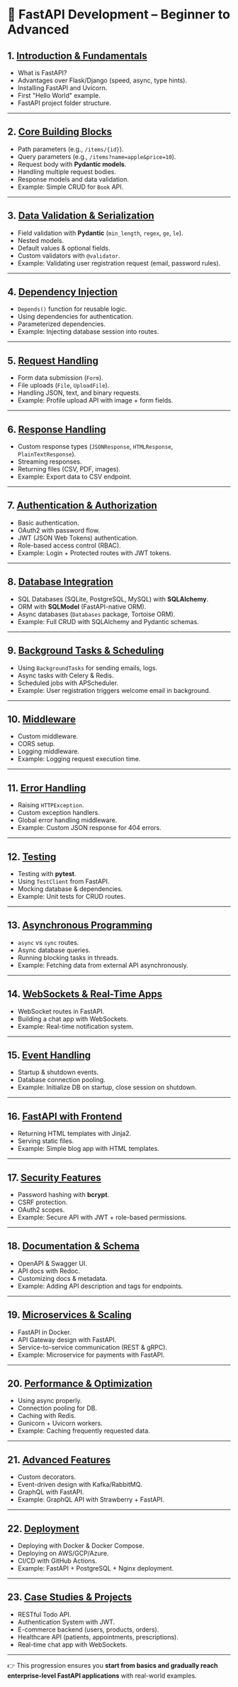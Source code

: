 # 📘 FastAPI Development – Beginner to Advanced

## 1. [**Introduction & Fundamentals**](https://github.com/fromsantanu/LLM-Based-Agentic-Systems/blob/main/FastAPI/p01.md)

* What is FastAPI?
* Advantages over Flask/Django (speed, async, type hints).
* Installing FastAPI and Uvicorn.
* First "Hello World" example.
* FastAPI project folder structure.

---

## 2. [**Core Building Blocks**](https://github.com/fromsantanu/LLM-Based-Agentic-Systems/blob/main/FastAPI/p02.md)

* Path parameters (e.g., `/items/{id}`).
* Query parameters (e.g., `/items?name=apple&price=10`).
* Request body with **Pydantic models**.
* Handling multiple request bodies.
* Response models and data validation.
* Example: Simple CRUD for `Book` API.

---

## 3. [**Data Validation & Serialization**](https://github.com/fromsantanu/LLM-Based-Agentic-Systems/blob/main/FastAPI/p03.md)

* Field validation with **Pydantic** (`min_length`, `regex`, `ge`, `le`).
* Nested models.
* Default values & optional fields.
* Custom validators with `@validator`.
* Example: Validating user registration request (email, password rules).

---

## 4. [**Dependency Injection**](https://github.com/fromsantanu/LLM-Based-Agentic-Systems/blob/main/FastAPI/p04.md)

* `Depends()` function for reusable logic.
* Using dependencies for authentication.
* Parameterized dependencies.
* Example: Injecting database session into routes.

---

## 5. [**Request Handling**](https://github.com/fromsantanu/LLM-Based-Agentic-Systems/blob/main/FastAPI/p05.md)

* Form data submission (`Form`).
* File uploads (`File`, `UploadFile`).
* Handling JSON, text, and binary requests.
* Example: Profile upload API with image + form fields.

---

## 6. [**Response Handling**](https://github.com/fromsantanu/LLM-Based-Agentic-Systems/blob/main/FastAPI/p06.md)

* Custom response types (`JSONResponse`, `HTMLResponse`, `PlainTextResponse`).
* Streaming responses.
* Returning files (CSV, PDF, images).
* Example: Export data to CSV endpoint.

---

## 7. [**Authentication & Authorization**](https://github.com/fromsantanu/LLM-Based-Agentic-Systems/blob/main/FastAPI/p07.md)

* Basic authentication.
* OAuth2 with password flow.
* JWT (JSON Web Tokens) authentication.
* Role-based access control (RBAC).
* Example: Login + Protected routes with JWT tokens.

---

## 8. [**Database Integration**](https://github.com/fromsantanu/LLM-Based-Agentic-Systems/blob/main/FastAPI/p08.md)

* SQL Databases (SQLite, PostgreSQL, MySQL) with **SQLAlchemy**.
* ORM with **SQLModel** (FastAPI-native ORM).
* Async databases (`Databases` package, Tortoise ORM).
* Example: Full CRUD with SQLAlchemy and Pydantic schemas.

---

## 9. [**Background Tasks & Scheduling**](https://github.com/fromsantanu/LLM-Based-Agentic-Systems/blob/main/FastAPI/p09.md)

* Using `BackgroundTasks` for sending emails, logs.
* Async tasks with Celery & Redis.
* Scheduled jobs with APScheduler.
* Example: User registration triggers welcome email in background.

---

## 10. [**Middleware**](https://github.com/fromsantanu/LLM-Based-Agentic-Systems/blob/main/FastAPI/p10.md)

* Custom middleware.
* CORS setup.
* Logging middleware.
* Example: Logging request execution time.

---

## 11. [**Error Handling**](https://github.com/fromsantanu/LLM-Based-Agentic-Systems/blob/main/FastAPI/p11.md)

* Raising `HTTPException`.
* Custom exception handlers.
* Global error handling middleware.
* Example: Custom JSON response for 404 errors.

---

## 12. [**Testing**](https://github.com/fromsantanu/LLM-Based-Agentic-Systems/blob/main/FastAPI/p12.md)

* Testing with **pytest**.
* Using `TestClient` from FastAPI.
* Mocking database & dependencies.
* Example: Unit tests for CRUD routes.

---

## 13. [**Asynchronous Programming**](https://github.com/fromsantanu/LLM-Based-Agentic-Systems/blob/main/FastAPI/p13.md)

* `async` vs `sync` routes.
* Async database queries.
* Running blocking tasks in threads.
* Example: Fetching data from external API asynchronously.

---

## 14. [**WebSockets & Real-Time Apps**](https://github.com/fromsantanu/LLM-Based-Agentic-Systems/blob/main/FastAPI/p14.md)

* WebSocket routes in FastAPI.
* Building a chat app with WebSockets.
* Example: Real-time notification system.

---

## 15. [**Event Handling**](https://github.com/fromsantanu/LLM-Based-Agentic-Systems/blob/main/FastAPI/p15.md)

* Startup & shutdown events.
* Database connection pooling.
* Example: Initialize DB on startup, close session on shutdown.

---

## 16. [**FastAPI with Frontend**](https://github.com/fromsantanu/LLM-Based-Agentic-Systems/blob/main/FastAPI/p16.md)

* Returning HTML templates with Jinja2.
* Serving static files.
* Example: Simple blog app with HTML templates.

---

## 17. [**Security Features**](https://github.com/fromsantanu/LLM-Based-Agentic-Systems/blob/main/FastAPI/p17.md)

* Password hashing with **bcrypt**.
* CSRF protection.
* OAuth2 scopes.
* Example: Secure API with JWT + role-based permissions.

---

## 18. [**Documentation & Schema**](https://github.com/fromsantanu/LLM-Based-Agentic-Systems/blob/main/FastAPI/p18.md)

* OpenAPI & Swagger UI.
* API docs with Redoc.
* Customizing docs & metadata.
* Example: Adding API description and tags for endpoints.

---

## 19. [**Microservices & Scaling**](https://github.com/fromsantanu/LLM-Based-Agentic-Systems/blob/main/FastAPI/p19.md)

* FastAPI in Docker.
* API Gateway design with FastAPI.
* Service-to-service communication (REST & gRPC).
* Example: Microservice for payments with FastAPI.

---

## 20. [**Performance & Optimization**](https://github.com/fromsantanu/LLM-Based-Agentic-Systems/blob/main/FastAPI/p20.md)

* Using async properly.
* Connection pooling for DB.
* Caching with Redis.
* Gunicorn + Uvicorn workers.
* Example: Caching frequently requested data.

---

## 21. [**Advanced Features**](https://github.com/fromsantanu/LLM-Based-Agentic-Systems/blob/main/FastAPI/p21.md)

* Custom decorators.
* Event-driven design with Kafka/RabbitMQ.
* GraphQL with FastAPI.
* Example: GraphQL API with Strawberry + FastAPI.

---

## 22. [**Deployment**](https://github.com/fromsantanu/LLM-Based-Agentic-Systems/blob/main/FastAPI/p22.md)

* Deploying with Docker & Docker Compose.
* Deploying on AWS/GCP/Azure.
* CI/CD with GitHub Actions.
* Example: FastAPI + PostgreSQL + Nginx deployment.

---

## 23. [**Case Studies & Projects**](https://github.com/fromsantanu/LLM-Based-Agentic-Systems/blob/main/FastAPI/p23.md)

* RESTful Todo API.
* Authentication System with JWT.
* E-commerce backend (users, products, orders).
* Healthcare API (patients, appointments, prescriptions).
* Real-time chat app with WebSockets.

---

👉 This progression ensures you **start from basics and gradually reach enterprise-level FastAPI applications** with real-world examples.



